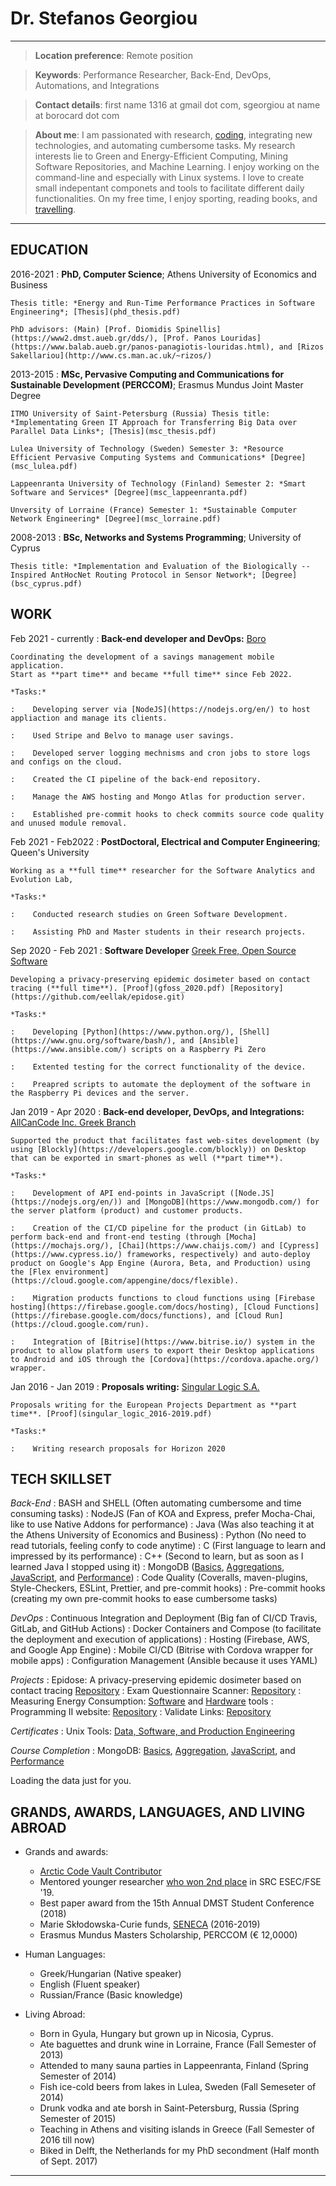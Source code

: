 Dr. Stefanos Georgiou
=====================

----

>  **Location preference**: Remote position

>  **Keywords**:  Performance Researcher, Back-End, DevOps, Automations, and Integrations

>  **Contact details**: first name 1316 at gmail dot com, sgeorgiou at name at borocard dot com

>  **About me**: I am passionated with research, [coding](https://stefanos1316.github.io/programmers_blog/), integrating new technologies, and automating cumbersome tasks. My research interests lie to Green and Energy-Efficient Computing, Mining Software Repositories, and Machine Learning. I enjoy working on the command-line and especially with Linux systems. I love to create small indepentant componets and tools to facilitate different daily functionalities. On my free time, I enjoy sporting, reading books, and [travelling](https://stefanos1316.github.io/my_blog/index.html). 

----

EDUCATION
---------
2016-2021
:   **PhD, Computer Science**; Athens University of Economics and Business

    Thesis title: *Energy and Run-Time Performance Practices in Software Engineering*; [Thesis](phd_thesis.pdf)
 
    PhD advisors: (Main) [Prof. Diomidis Spinellis](https://www2.dmst.aueb.gr/dds/), [Prof. Panos Louridas](https://www.balab.aueb.gr/panos-panagiotis-louridas.html), and [Rizos Sakellariou](http://www.cs.man.ac.uk/~rizos/)

2013-2015
:   **MSc, Pervasive Computing and Communications for Sustainable Development (PERCCOM)**; Erasmus Mundus Joint Master Degree 
      
	ITMO University of Saint-Petersburg (Russia) Thesis title: *Implementating Green IT Approach for Transferring Big Data over Parallel Data Links*; [Thesis](msc_thesis.pdf)
	
	Lulea University of Technology (Sweden) Semester 3: *Resource Efficient Pervasive Computing Systems and Communications* [Degree](msc_lulea.pdf)
	
	Lappeenranta University of Technology (Finland) Semester 2: *Smart Software and Services* [Degree](msc_lappeenranta.pdf)
	
	Unversity of Lorraine (France) Semester 1: *Sustainable Computer Network Engineering* [Degree](msc_lorraine.pdf)

2008-2013
:   **BSc, Networks and Systems Programming**; University of Cyprus 

    Thesis title: *Implementation and Evaluation of the Biologically -- Inspired AntHocNet Routing Protocol in Sensor Network*; [Degree](bsc_cyprus.pdf)


WORK
----
Feb 2021 - currently
:   **Back-end developer and DevOps:** [Boro](http://www.borocard.com/)

    Coordinating the development of a savings management mobile application.
    Start as **part time** and became **full time** since Feb 2022.

    *Tasks:*

    :    Developing server via [NodeJS](https://nodejs.org/en/) to host appliaction and manage its clients.

    :    Used Stripe and Belvo to manage user savings.

    :    Developed server logging mechnisms and cron jobs to store logs and configs on the cloud.

    :    Created the CI pipeline of the back-end repository.

    :    Manage the AWS hosting and Mongo Atlas for production server.

    :    Established pre-commit hooks to check commits source code quality and unused module removal.

Feb 2021 - Feb2022
:   **PostDoctoral, Electrical and Computer Engineering**; Queen's University

    Working as a **full time** researcher for the Software Analytics and Evolution Lab,
    
    *Tasks:*

    :    Conducted research studies on Green Software Development.
    
    :    Assisting PhD and Master students in their research projects.


Sep 2020 - Feb 2021
:   **Software Developer** [Greek Free, Open Source Software](https://gfoss.eu/)

    Developing a privacy-preserving epidemic dosimeter based on contact tracing (**full time**). [Proof](gfoss_2020.pdf) [Repository](https://github.com/eellak/epidose.git)
    
    *Tasks:*
    
    :    Developing [Python](https://www.python.org/), [Shell](https://www.gnu.org/software/bash/), and [Ansible](https://www.ansible.com/) scripts on a Raspberry Pi Zero
    
    :    Extented testing for the correct functionality of the device.

    :    Preapred scripts to automate the deployment of the software in the Raspberry Pi devices and the server.

Jan 2019 - Apr 2020
:   **Back-end developer, DevOps, and Integrations:** [AllCanCode Inc. Greek Branch](https://www.allcancode.com/)

    Supported the product that facilitates fast web-sites development (by using [Blockly](https://developers.google.com/blockly)) on Desktop that can be exported in smart-phones as well (**part time**).

    *Tasks:*   
 
    :    Development of API end-points in JavaScript ([Node.JS](https://nodejs.org/en/)) and [MongoDB](https://www.mongodb.com/) for the server platform (product) and customer products.

    :    Creation of the CI/CD pipeline for the product (in GitLab) to perform back-end and front-end testing (through [Mocha](https://mochajs.org/), [Chai](https://www.chaijs.com/) and [Cypress](https://www.cypress.io/) frameworks, respectively) and auto-deploy product on Google's App Engine (Aurora, Beta, and Production) using the [Flex environment](https://cloud.google.com/appengine/docs/flexible).

    :    Migration products functions to cloud functions using [Firebase hosting](https://firebase.google.com/docs/hosting), [Cloud Functions](https://firebase.google.com/docs/functions), and [Cloud Run](https://cloud.google.com/run).

    :    Integration of [Bitrise](https://www.bitrise.io/) system in the product to allow platform users to export their Desktop applications to Android and iOS through the [Cordova](https://cordova.apache.org/) wrapper.

Jan 2016 - Jan 2019
:   **Proposals writing:** [Singular Logic S.A.](https://portal.singularlogic.eu/en)

    Proposals writing for the European Projects Department as **part time**. [Proof](singular_logic_2016-2019.pdf)
 
    *Tasks:*
    
    :    Writing research proposals for Horizon 2020


TECH SKILLSET
-------------
*Back-End*
:   BASH and SHELL (Often automating cumbersome and time consuming tasks)
:   NodeJS (Fan of KOA and Express, prefer Mocha-Chai, like to use Native Addons for performance)
:   Java (Was also teaching it at the Athens University of Economics and Business)
:   Python (No need to read tutorials, feeling confy to code anytime)
:   C (First language to learn and impressed by its performance)
:   C++ (Second to learn, but as soon as I learned Java I stopped using it)
:   MongoDB ([Basics](mongodb_m001,pdf), [Aggregations](mongodb_m121.pdf), [JavaScript](mongodb_m220.pdf), and [Performance](mongodb_m201.pdf))
:   Code Quality (Coveralls, maven-plugins, Style-Checkers, ESLint, Prettier, and pre-commit hooks)
:   Pre-commit hooks (creating my own pre-commit hooks to ease cumbersome tasks)

*DevOps*
:   Continuous Integration and Deployment (Big fan of CI/CD Travis, GitLab, and GitHub Actions)
:   Docker Containers and Compose (to facilitate the deployment and execution of applications)
:   Hosting (Firebase, AWS, and Google App Engine)
:   Mobile CI/CD (Bitrise with Cordova wrapper for mobile apps)
:   Configuration Management (Ansible because it uses YAML)

*Projects*
:   Epidose: A privacy-preserving epidemic dosimeter based on contact tracing [Repository](https://github.com/eellak/epidose)
:   Exam Questionnaire Scanner: [Repository](https://github.com/AntonisGkortzis/ExamQuestionnaireScanner)
:   Measuring Energy Consumption: [Software](https://github.com/stefanos1316/SEMTs_Comparisson) and [Hardware](https://stefanos1316.github.io/courses/tools/measuring_energy_consumption_direct_approach-p.html#/) tools
:   Programming II website: [Repository](https://github.com/stefanos1316/courses)
:   Validate Links: [Repository](https://github.com/stefanos1316/validateLinks)

*Certificates*
:  Unix Tools: [Data, Software, and Production Engineering](unix_tools_edx.pdf)

*Course Completion*
:  MongoDB: [Basics](mongodb_m001.pdf), [Aggregation](mongodb_m121.pdf), [JavaScript](mongodb_m220.pdf), and [Performance](mongodb_m201.pdf)

<script
  src="https://unpkg.com/github-calendar@latest/dist/github-calendar.min.js"
></script>

<link
   rel="stylesheet"
   href="https://unpkg.com/github-calendar@latest/dist/github-calendar-responsive.css"
/>

<div class="calendar">
    Loading the data just for you.
</div>

<script>
    GitHubCalendar(".calendar", "stefanos1316", { responsive: true });
</script>


GRANDS, AWARDS, LANGUAGES, AND LIVING ABROAD
--------------------------------------------
* Grands and awards:
     * [Arctic Code Vault Contributor](arctic_code_contributor.jpg)
     * Mentored younger researcher [who won 2nd place](fse19.pdf) in SRC ESEC/FSE '19.
     * Best paper award from the 15th Annual DMST Student Conference (2018)
     * Marie Skłodowska-Curie funds, [SENECA](https://portal.singularlogic.eu/en/eu-project/12374/seneca) (2016-2019)
     * Erasmus Mundus Masters Scholarship, PERCCOM (€ 12,0000)

* Human Languages:
     * Greek/Hungarian (Native speaker)
     * English (Fluent speaker)
     * Russian/France (Basic knowledge)

* Living Abroad:
    * Born in Gyula, Hungary but grown up in Nicosia, Cyprus.
    * Ate baguettes and drunk wine in Lorraine, France (Fall Semester of 2013) 
    * Attended to many sauna parties in Lappeenranta, Finland (Spring Semester of 2014)
    * Fish ice-cold beers from lakes in Lulea, Sweden (Fall Semeseter of 2014)
    * Drunk vodka and ate borsh in Saint-Petersburg, Russia (Spring Semester of 2015)
    * Teaching in Athens and visiting islands in Greece (Fall Semester of 2016 till now) 
    * Biked in Delft, the Netherlands for my PhD secondment (Half month of Sept. 2017) 

------------------------------------------
